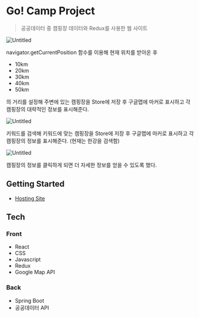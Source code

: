 # Go! Camp Project

> 공공데이터 중 캠핑장 데이터와 Redux를 사용한 웹 사이트
> 

![Untitled](./img/Untitled.png)

navigator.getCurrentPosition 함수를 이용해 현재 위치를 받아온 후

- 10km
- 20km
- 30km
- 40km
- 50km

의 거리를 설정해 주변에 있는 캠핑장을 Store에 저장 후 구글맵에 마커로 표시하고 각 캠핑장의 대략적인 정보를 표시해준다.

![Untitled](./img/Untitled%201.png)

키워드를 검색해 키워드에 맞는 캠핑장을 Store에 저장 후 구글맵에 마커로 표시하고 각 캠핑장의 정보를 표시해준다. (현재는 한강을 검색함)

![Untitled](./img/Untitled%202.png)

캠핑장의 정보를 클릭하게 되면 더 자세한 정보를 얻을 수 있도록 했다.

## Getting Started

- [Hosting Site](https://apiseop.site)

## Tech

### Front

- React
- CSS
- Javascript
- Redux
- Google Map API

### Back

- Spring Boot
- 공공데이터 API
